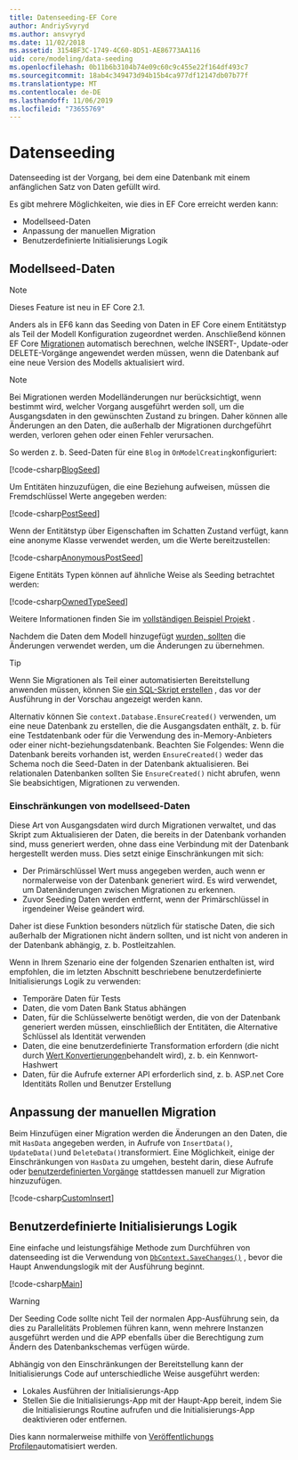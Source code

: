 ```yaml
---
title: Datenseeding-EF Core
author: AndriySvyryd
ms.author: ansvyryd
ms.date: 11/02/2018
ms.assetid: 3154BF3C-1749-4C60-8D51-AE86773AA116
uid: core/modeling/data-seeding
ms.openlocfilehash: 0b11b6b3104b74e09c60c9c455e22f164df493c7
ms.sourcegitcommit: 18ab4c349473d94b15b4ca977df12147db07b77f
ms.translationtype: MT
ms.contentlocale: de-DE
ms.lasthandoff: 11/06/2019
ms.locfileid: "73655769"
---
```

# <a name="data-seeding"></a>Datenseeding

Datenseeding ist der Vorgang, bei dem eine Datenbank mit einem anfänglichen Satz von Daten gefüllt wird.

Es gibt mehrere Möglichkeiten, wie dies in EF Core erreicht werden kann:

* Modellseed-Daten
* Anpassung der manuellen Migration
* Benutzerdefinierte Initialisierungs Logik

## <a name="model-seed-data"></a>Modellseed-Daten

> [!NOTE]
> Dieses Feature ist neu in EF Core 2.1.

Anders als in EF6 kann das Seeding von Daten in EF Core einem Entitätstyp als Teil der Modell Konfiguration zugeordnet werden. Anschließend können EF Core [Migrationen](xref:core/managing-schemas/migrations/index) automatisch berechnen, welche INSERT-, Update-oder DELETE-Vorgänge angewendet werden müssen, wenn die Datenbank auf eine neue Version des Modells aktualisiert wird.

> [!NOTE]
> Bei Migrationen werden Modelländerungen nur berücksichtigt, wenn bestimmt wird, welcher Vorgang ausgeführt werden soll, um die Ausgangsdaten in den gewünschten Zustand zu bringen. Daher können alle Änderungen an den Daten, die außerhalb der Migrationen durchgeführt werden, verloren gehen oder einen Fehler verursachen.

So werden z. b. Seed-Daten für eine `Blog` in `OnModelCreating`konfiguriert:

[!code-csharp[BlogSeed](../../../samples/core/Modeling/DataSeeding/DataSeedingContext.cs?name=BlogSeed)]

Um Entitäten hinzuzufügen, die eine Beziehung aufweisen, müssen die Fremdschlüssel Werte angegeben werden:

[!code-csharp[PostSeed](../../../samples/core/Modeling/DataSeeding/DataSeedingContext.cs?name=PostSeed)]

Wenn der Entitätstyp über Eigenschaften im Schatten Zustand verfügt, kann eine anonyme Klasse verwendet werden, um die Werte bereitzustellen:

[!code-csharp[AnonymousPostSeed](../../../samples/core/Modeling/DataSeeding/DataSeedingContext.cs?name=AnonymousPostSeed)]

Eigene Entitäts Typen können auf ähnliche Weise als Seeding betrachtet werden:

[!code-csharp[OwnedTypeSeed](../../../samples/core/Modeling/DataSeeding/DataSeedingContext.cs?name=OwnedTypeSeed)]

Weitere Informationen finden Sie im [vollständigen Beispiel Projekt](https://github.com/aspnet/EntityFramework.Docs/tree/master/samples/core/Modeling/DataSeeding) .

Nachdem die Daten dem Modell hinzugefügt [wurden, sollten](xref:core/managing-schemas/migrations/index) die Änderungen verwendet werden, um die Änderungen zu übernehmen.

> [!TIP]
> Wenn Sie Migrationen als Teil einer automatisierten Bereitstellung anwenden müssen, können Sie [ein SQL-Skript erstellen](xref:core/managing-schemas/migrations/index#generate-sql-scripts) , das vor der Ausführung in der Vorschau angezeigt werden kann.

Alternativ können Sie `context.Database.EnsureCreated()` verwenden, um eine neue Datenbank zu erstellen, die die Ausgangsdaten enthält, z. b. für eine Testdatenbank oder für die Verwendung des in-Memory-Anbieters oder einer nicht-beziehungsdatenbank. Beachten Sie Folgendes: Wenn die Datenbank bereits vorhanden ist, werden `EnsureCreated()` weder das Schema noch die Seed-Daten in der Datenbank aktualisieren. Bei relationalen Datenbanken sollten Sie `EnsureCreated()` nicht abrufen, wenn Sie beabsichtigen, Migrationen zu verwenden.

### <a name="limitations-of-model-seed-data"></a>Einschränkungen von modellseed-Daten

Diese Art von Ausgangsdaten wird durch Migrationen verwaltet, und das Skript zum Aktualisieren der Daten, die bereits in der Datenbank vorhanden sind, muss generiert werden, ohne dass eine Verbindung mit der Datenbank hergestellt werden muss. Dies setzt einige Einschränkungen mit sich:

* Der Primärschlüssel Wert muss angegeben werden, auch wenn er normalerweise von der Datenbank generiert wird. Es wird verwendet, um Datenänderungen zwischen Migrationen zu erkennen.
* Zuvor Seeding Daten werden entfernt, wenn der Primärschlüssel in irgendeiner Weise geändert wird.

Daher ist diese Funktion besonders nützlich für statische Daten, die sich außerhalb der Migrationen nicht ändern sollten, und ist nicht von anderen in der Datenbank abhängig, z. b. Postleitzahlen.

Wenn in Ihrem Szenario eine der folgenden Szenarien enthalten ist, wird empfohlen, die im letzten Abschnitt beschriebene benutzerdefinierte Initialisierungs Logik zu verwenden:

* Temporäre Daten für Tests
* Daten, die vom Daten Bank Status abhängen
* Daten, für die Schlüsselwerte benötigt werden, die von der Datenbank generiert werden müssen, einschließlich der Entitäten, die Alternative Schlüssel als Identität verwenden
* Daten, die eine benutzerdefinierte Transformation erfordern (die nicht durch [Wert Konvertierungen](xref:core/modeling/value-conversions)behandelt wird), z. b. ein Kennwort-Hashwert
* Daten, für die Aufrufe externer API erforderlich sind, z. b. ASP.net Core Identitäts Rollen und Benutzer Erstellung

## <a name="manual-migration-customization"></a>Anpassung der manuellen Migration

Beim Hinzufügen einer Migration werden die Änderungen an den Daten, die mit `HasData` angegeben werden, in Aufrufe von `InsertData()`, `UpdateData()`und `DeleteData()`transformiert. Eine Möglichkeit, einige der Einschränkungen von `HasData` zu umgehen, besteht darin, diese Aufrufe oder [benutzerdefinierten Vorgänge](xref:core/managing-schemas/migrations/operations) stattdessen manuell zur Migration hinzuzufügen.

[!code-csharp[CustomInsert](../../../samples/core/Modeling/DataSeeding/Migrations/20181102235626_Initial.cs?name=CustomInsert)]

## <a name="custom-initialization-logic"></a>Benutzerdefinierte Initialisierungs Logik

Eine einfache und leistungsfähige Methode zum Durchführen von datenseeding ist die Verwendung von [`DbContext.SaveChanges()`](xref:core/saving/index) , bevor die Haupt Anwendungslogik mit der Ausführung beginnt.

[!code-csharp[Main](../../../samples/core/Modeling/DataSeeding/Program.cs?name=CustomSeeding)]

> [!WARNING]
> Der Seeding Code sollte nicht Teil der normalen App-Ausführung sein, da dies zu Parallelitäts Problemen führen kann, wenn mehrere Instanzen ausgeführt werden und die APP ebenfalls über die Berechtigung zum Ändern des Datenbankschemas verfügen würde.

Abhängig von den Einschränkungen der Bereitstellung kann der Initialisierungs Code auf unterschiedliche Weise ausgeführt werden:

* Lokales Ausführen der Initialisierungs-App
* Stellen Sie die Initialisierungs-App mit der Haupt-App bereit, indem Sie die Initialisierungs Routine aufrufen und die Initialisierungs-App deaktivieren oder entfernen.

Dies kann normalerweise mithilfe von [Veröffentlichungs Profilen](/aspnet/core/host-and-deploy/visual-studio-publish-profiles)automatisiert werden.
